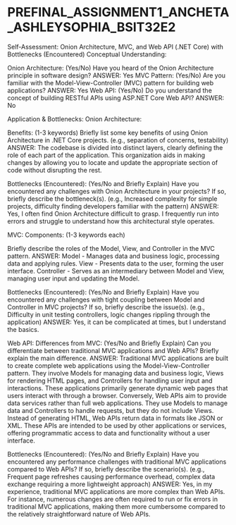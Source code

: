 # PREFINAL_ASSIGNMENT1_ANCHETA_ASHLEYSOPHIA_BSIT32E2

Self-Assessment: Onion Architecture, MVC, and Web API (.NET Core) with Bottlenecks (Encountered) Conceptual Understanding:

Onion Architecture: (Yes/No) Have you heard of the Onion Architecture principle in software design? ANSWER: Yes MVC Pattern: (Yes/No) Are you familiar with the Model-View-Controller (MVC) pattern for building web applications? ANSWER: Yes Web API: (Yes/No) Do you understand the concept of building RESTful APIs using ASP.NET Core Web API? ANSWER: No

Application & Bottlenecks: Onion Architecture:

Benefits: (1-3 keywords) Briefly list some key benefits of using Onion Architecture in .NET Core projects. (e.g., separation of concerns, testability) 
ANSWER: 
The codebase is divided into distinct layers, clearly defining the role of each part of the application. This organization aids in making changes by allowing you to locate and update the appropriate section of code without disrupting the rest.

Bottlenecks (Encountered): (Yes/No and Briefly Explain) Have you encountered any challenges with Onion Architecture in your projects? If so, briefly describe the bottleneck(s). (e.g., Increased complexity for simple projects, difficulty finding developers familiar with the pattern) 
ANSWER: 
Yes, I often find Onion Architecture difficult to grasp. I frequently run into errors and struggle to understand how this architectural style operates.

MVC: Components: (1-3 keywords each)

Briefly describe the roles of the Model, View, and Controller in the MVC pattern. 
ANSWER: 
Model - Manages data and business logic, processing data and applying rules. 
View - Presents data to the user, forming the user interface. 
Controller - Serves as an intermediary between Model and View, managing user input and updating the Model.

Bottlenecks (Encountered): (Yes/No and Briefly Explain) Have you encountered any challenges with tight coupling between Model and Controller in MVC projects? If so, briefly describe the issue(s). (e.g., Difficulty in unit testing controllers, logic changes rippling through the application) 
ANSWER: 
Yes, it can be complicated at times, but I understand the basics.

Web API: Differences from MVC: (Yes/No and Briefly Explain) Can you differentiate between traditional MVC applications and Web APIs? Briefly explain the main difference.
ANSWER: 
Traditional MVC applications are built to create complete web applications using the Model-View-Controller pattern. They involve Models for managing data and business logic, Views for rendering HTML pages, and Controllers for handling user input and interactions. These applications primarily generate dynamic web pages that users interact with through a browser.
Conversely, Web APIs aim to provide data services rather than full web applications. They use Models to manage data and Controllers to handle requests, but they do not include Views. Instead of generating HTML, Web APIs return data in formats like JSON or XML. These APIs are intended to be used by other applications or services, offering programmatic access to data and functionality without a user interface.

Bottlenecks (Encountered): (Yes/No and Briefly Explain) Have you encountered any performance challenges with traditional MVC applications compared to Web APIs? If so, briefly describe the scenario(s). (e.g., Frequent page refreshes causing performance overhead, complex data exchange requiring a more lightweight approach) 
ANSWER: 
Yes, in my experience, traditional MVC applications are more complex than Web APIs. For instance, numerous changes are often required to run or fix errors in traditional MVC applications, making them more cumbersome compared to the relatively straightforward nature of Web APIs.
